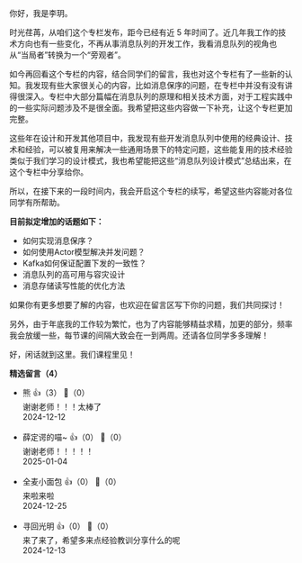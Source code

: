 你好，我是李玥。

时光荏苒，从咱们这个专栏发布，距今已经有近 5 年时间了。近几年我工作的技术方向也有一些变化，不再从事消息队列的开发工作，我看消息队列的视角也从“当局者”转换为一个“旁观者”。

如今再回看这个专栏的内容，结合同学们的留言，我也对这个专栏有了一些新的认知。我发现有些大家很关心的内容，比如消息保序的问题，在专栏中并没有没有讲得很深入。专栏中大部分篇幅在消息队列的原理和相关技术方面，对于工程实践中的一些实际问题涉及不是很全面。我希望把这些内容做一下补充，让这个专栏更加完整。

这些年在设计和开发其他项目中，我发现有些开发消息队列中使用的经典设计、技术和经验，可以被复用来解决一些通用场景下的特定问题，这些能复用的技术经验类似于我们学习的设计模式，我也希望能把这些“消息队列设计模式”总结出来，在这个专栏中分享给你。

所以，在接下来的一段时间内，我会开启这个专栏的续写，希望这些内容能对各位同学有所帮助。

**目前拟定增加的话题如下：**

- 如何实现消息保序？
- 如何使用Actor模型解决并发问题？
- Kafka如何保证配置下发的一致性？
- 消息队列的高可用与容灾设计
- 消息存储读写性能的优化方法

如果你有更多想要了解的内容，也欢迎在留言区写下你的问题，我们共同探讨！

另外，由于年底我的工作较为繁忙，也为了内容能够精益求精，加更的部分，频率我会放缓一些，每节课的间隔大致会在一到两周。还请各位同学多多理解！

好，闲话就到这里。我们课程里见！
<div><strong>精选留言（4）</strong></div><ul>
<li><span>熊</span> 👍（3） 💬（0）<div>谢谢老师！！！太棒了</div>2024-12-12</li><br/><li><span>薛定谔的喵~</span> 👍（0） 💬（0）<div>谢谢老师！！！！！</div>2025-01-04</li><br/><li><span>全麦小面包</span> 👍（0） 💬（0）<div>来啦来啦</div>2024-12-25</li><br/><li><span>寻回光明</span> 👍（0） 💬（0）<div>来了来了，希望多来点经验教训分享什么的呢</div>2024-12-13</li><br/>
</ul>